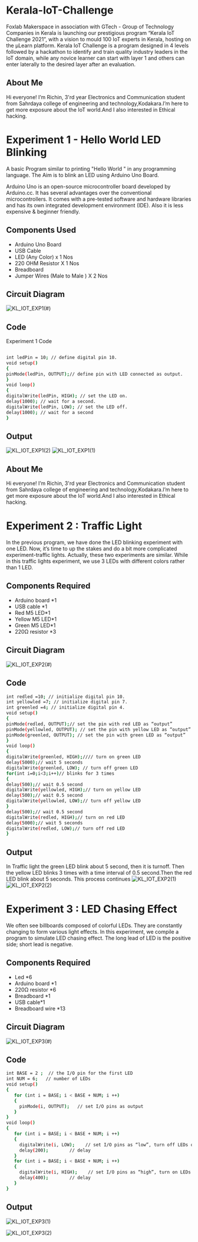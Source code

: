 
# Kerala-IoT-Challenge

Foxlab Makerspace in association with GTech - Group of Technology Companies in Kerala is launching our prestigious program “Kerala IoT Challenge 2021”, with a vision to mould 100 IoT experts in Kerala, hosting on the µLearn platform. Kerala IoT Challenge is a program designed in 4 levels followed by a hackathon to identify and train quality industry leaders in the IoT domain, while any novice learner can start with layer 1 and others can enter laterally to the desired layer after an evaluation.



## About Me
Hi everyone! I’m Richin, 3'rd year Electronics and Communication student from Sahrdaya college of engineering and technology,Kodakara.I’m here to get more exposure about the IoT world.And I also interested in Ethical hacking.
# Experiment 1 - Hello World LED Blinking
A basic Program similar to printing "Hello World " in any programming language. The Aim is to blink an LED using Arduino Uno Board.

Arduino Uno is an open-source microcontroller board developed by Arduino.cc. It has several advantages over the conventional microcontrollers. It comes with a pre-tested software and hardware libraries and has its own integrated development environment (IDE). Also it is less expensive & beginner friendly.

## Components Used

- Arduino Uno Board
- USB Cable
- LED (Any Color) x 1 Nos
- 220 OHM Resistor X 1 Nos
- Breadboard
- Jumper Wires (Male to Male ) X 2 Nos


## Circuit Diagram
![KL_IOT_EXP1(#)](https://user-images.githubusercontent.com/57257722/146680083-faabe266-4cc2-4637-8086-817f049a45f4.png)
## Code

Experiment 1 Code

```bash
  
int ledPin = 10; // define digital pin 10.
void setup()
{
pinMode(ledPin, OUTPUT);// define pin with LED connected as output.
}
void loop()
{
digitalWrite(ledPin, HIGH); // set the LED on.
delay(1000); // wait for a second.
digitalWrite(ledPin, LOW); // set the LED off.
delay(1000); // wait for a second
}

```
    
## Output

![KL_IOT_EXP1(2)](https://user-images.githubusercontent.com/57257722/146680038-8110fce6-607d-47fc-8482-1a0b1a9bb414.jpeg)
![KL_IOT_EXP1(1)](https://user-images.githubusercontent.com/57257722/146680046-cfaa3bfb-7ad0-4c77-81f0-4df0e469665b.jpeg)





## About Me
Hi everyone! I’m Richin, 3'rd year Electronics and Communication student from Sahrdaya college of engineering and technology,Kodakara.I’m here to get more exposure about the IoT world.And I also interested in Ethical hacking.

# Experiment 2 : Traffic Light
In the previous program, we have done the LED blinking experiment with one LED. Now, it’s time to up the stakes and do a bit more complicated experiment-traffic lights. Actually, these two experiments are similar. While in this traffic lights experiment, we use 3 LEDs with different colors rather than 1 LED.
## Components Required
- Arduino board *1
- USB cable *1
- Red M5 LED*1
- Yellow M5 LED*1
- Green M5 LED*1
- 220Ω resistor *3
## Circuit Diagram

![KL_IOT_EXP2(#)](https://user-images.githubusercontent.com/57257722/146680396-5d616c0a-4fbb-4e96-8170-069659e3755d.png)

## Code

```bash
int redled =10; // initialize digital pin 10.
int yellowled =7; // initialize digital pin 7.
int greenled =4; // initialize digital pin 4.
void setup()
{
pinMode(redled, OUTPUT);// set the pin with red LED as “output”
pinMode(yellowled, OUTPUT); // set the pin with yellow LED as “output”
pinMode(greenled, OUTPUT); // set the pin with green LED as “output”
}
void loop()
{
digitalWrite(greenled, HIGH);//// turn on green LED
delay(5000);// wait 5 seconds
digitalWrite(greenled, LOW); // turn off green LED
for(int i=0;i<3;i++)// blinks for 3 times
{
delay(500);// wait 0.5 second
digitalWrite(yellowled, HIGH);// turn on yellow LED
delay(500);// wait 0.5 second
digitalWrite(yellowled, LOW);// turn off yellow LED
} 
delay(500);// wait 0.5 second
digitalWrite(redled, HIGH);// turn on red LED
delay(5000);// wait 5 seconds
digitalWrite(redled, LOW);// turn off red LED
}

```
## Output

In Traffic light the green LED blink about 5 second, then it is turnoff. Then the yellow LED blinks 3 times with a time interval of 0.5 second.Then the red LED blink about 5 seconds. This process continues
![KL_IOT_EXP2(1)](https://user-images.githubusercontent.com/57257722/146680543-ac23e8d6-4651-4f23-9204-1261cd43fb41.png)
![KL_IOT_EXP2(2)](https://user-images.githubusercontent.com/57257722/146680560-ee2a7d92-8dd3-402c-84a6-44572d8d2e11.png)

# Experiment 3 : LED Chasing Effect
We often see billboards composed of colorful LEDs. They are constantly changing to form various light effects. In this experiment, we compile a program to simulate LED chasing effect. The long lead of LED is the positive side; short lead is negative.
## Components Required

- Led *6
- Arduino board *1
- 220Ω resistor *6
- Breadboard *1
- USB cable*1
- Breadboard wire *13
## Circuit Diagram
![KL_IOT_EXP3(#)](https://user-images.githubusercontent.com/57257722/146680640-9516f09b-3cdf-4708-b6da-8a1bd76fa21d.jpeg)
## Code

```bash
int BASE = 2 ;  // the I/O pin for the first LED
int NUM = 6;   // number of LEDs
void setup()
{
   for (int i = BASE; i < BASE + NUM; i ++) 
   {
     pinMode(i, OUTPUT);   // set I/O pins as output
   }
}
void loop()
{
   for (int i = BASE; i < BASE + NUM; i ++) 
   {
     digitalWrite(i, LOW);    // set I/O pins as “low”, turn off LEDs one by one.
     delay(200);        // delay
   }
   for (int i = BASE; i < BASE + NUM; i ++) 
   {
     digitalWrite(i, HIGH);    // set I/O pins as “high”, turn on LEDs one by one
     delay(400);        // delay
   }  
}

```
## Output
![KL_IOT_EXP3(1)](https://user-images.githubusercontent.com/57257722/146680752-1758595a-279c-486f-8048-4e534f01f767.png)

![KL_IOT_EXP3(2)](https://user-images.githubusercontent.com/57257722/146680786-9434c6ec-2a11-4837-b85c-2bb590cc87a4.png)

